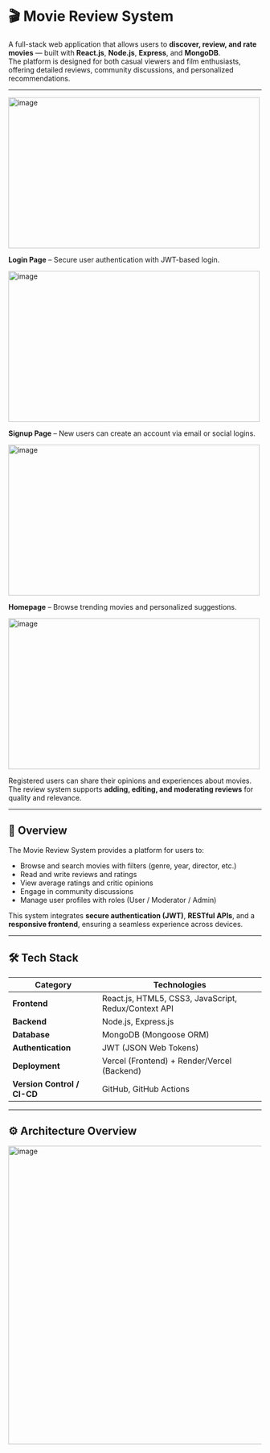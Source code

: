 # 🎬 Movie Review System

A full-stack web application that allows users to **discover, review, and rate movies** — built with **React.js**, **Node.js**, **Express**, and **MongoDB**.  
The platform is designed for both casual viewers and film enthusiasts, offering detailed reviews, community discussions, and personalized recommendations.

---
<img width="500" height="300" alt="image" src="https://github.com/user-attachments/assets/f20b5e72-7ad8-413c-a320-4f092066261e" />

**Login Page** – Secure user authentication with JWT-based login.


<img width="500" height="300" alt="image" src="https://github.com/user-attachments/assets/d7c832c5-7a96-46e4-9cc9-1362fc5b5b5b" />

**Signup Page** – New users can create an account via email or social logins.


<img width="500" height="300" alt="image" src="https://github.com/user-attachments/assets/27df9ea0-6d8e-4932-b368-61449af12b33" />

**Homepage** – Browse trending movies and personalized suggestions.


<img width="500" height="300" alt="image" src="https://github.com/user-attachments/assets/95831ccc-7af1-47f1-9f74-6fcc509e38af" />

Registered users can share their opinions and experiences about movies.  
The review system supports **adding, editing, and moderating reviews** for quality and relevance.

---

## 🧠 Overview

The Movie Review System provides a platform for users to:
- Browse and search movies with filters (genre, year, director, etc.)
- Read and write reviews and ratings
- View average ratings and critic opinions
- Engage in community discussions
- Manage user profiles with roles (User / Moderator / Admin)

This system integrates **secure authentication (JWT)**, **RESTful APIs**, and a **responsive frontend**, ensuring a seamless experience across devices.

---

## 🛠️ Tech Stack

| Category | Technologies |
|-----------|---------------|
| **Frontend** | React.js, HTML5, CSS3, JavaScript, Redux/Context API |
| **Backend** | Node.js, Express.js |
| **Database** | MongoDB (Mongoose ORM) |
| **Authentication** | JWT (JSON Web Tokens) |
| **Deployment** | Vercel (Frontend) + Render/Vercel (Backend) |
| **Version Control / CI-CD** | GitHub, GitHub Actions |

---

## ⚙️ Architecture Overview
<img width="733" height="593" alt="image" src="https://github.com/user-attachments/assets/b86509ee-5cae-4a4a-9703-8389242adcca" />


